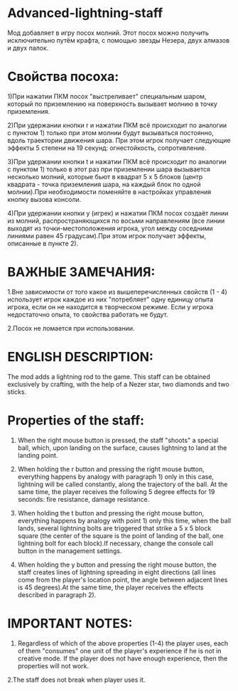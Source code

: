 # Advanced-lightning-staff
Мод добавляет в игру посох молний. Этот посох можно получить исключительно путём крафта, с помощью звезды Незера, двух алмазов и двух палок.

# Свойства посоха:

1)При нажатии ПКМ посох "выстреливает" специальным шаром, который по приземлению на поверхность вызывает молнию в точку приземления.

2)При удержании кнопки r и нажатии ПКМ всё происходит по аналогии с пунктом 1)  только при этом молнии будут вызываться постоянно, вдоль траектории движения шара. При этом игрок получает следующие эффекты 5 степени на 19 секунд: огнестойкость, сопротивление.

3)При удержании кнопки t и нажатии ПКМ  всё происходит по аналогии с пунктом 1) только в этот раз при приземлении шара вызывается несколько молний, которые бьют в квадрат 5 х 5 блоков (центр квадрата - точка приземления шара, на каждый блок по одной молнии).При необходимости поменяйте в настройках управления кнопку вызова консоли. 

4)При удержании кнопки y (игрек) и нажатии ПКМ посох создаёт линии из молний, распространяющихся по восьми направлениям (все линии выходят из точки-местоположения игрока, угол между соседними линиями равен 45 градусам).При этом игрок получает эффекты, описанные в пункте 2).

# ВАЖНЫЕ ЗАМЕЧАНИЯ:

1.Вне зависимости от того какое из вышеперечисленных свойств (1 - 4) использует игрок каждое из них "потребляет" одну единицу опыта игрока, если он не находится в творческом режиме. Если у игрока недостаточно опыта, то свойства работать не будут. 

2.Посох не ломается при использовании.

 

# ENGLISH DESCRIPTION:

The mod adds a lightning rod to the game. This staff can be obtained exclusively by crafting, with the help of a Nezer star, two diamonds and two sticks.

# Properties of the staff:

1) When the right mouse button is pressed, the staff "shoots" a special ball, which, upon landing on the surface, causes lightning to land at the landing point.

2) When holding the r button and pressing the right mouse button, everything happens by analogy with paragraph 1) only in this case, lightning will be called constantly, along the trajectory of the ball. At the same time, the player receives the following 5 degree effects for 19 seconds: fire resistance, damage resistance.

3) When holding the t button and pressing the right mouse button, everything happens by analogy with point 1) only this time, when the ball lands, several lightning bolts are triggered that strike a 5 x 5 block square (the center of the square is the point of landing of the ball, one lightning bolt for each block).If necessary, change the console call button in the management settings.

4) When holding the y button and pressing the right mouse button, the staff creates lines of lightning spreading in eight directions (all lines come from the player's location point, the angle between adjacent lines is 45 degrees).At the same time, the player receives the effects described in paragraph 2).

# IMPORTANT NOTES:

1. Regardless of which of the above properties (1-4) the player uses, each of them "consumes" one unit of the player's experience if he is not in creative mode. If the player does not have enough experience, then the properties will not work.

2.The staff does not break when player uses it.
